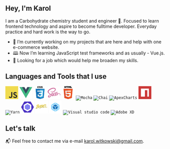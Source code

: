 ## Hey, I'm Karol

I am a Carbohydrate chemistry student and engineer 🧪. Focused to learn frontend technology and aspire to become fulltime developer. Everyday practice and hard work is the way to go.


- 💾 I’m currently working on my projects that are here and help with one e-commerce website.
- 🕮 Now I’m learning JavaScript test frameworks and as usually - Vue.js.
- 🔭 Looking for a job which would help me broaden my skills.

## Languages and Tools that I use

<code><img height="40" src="https://raw.githubusercontent.com/github/explore/80688e429a7d4ef2fca1e82350fe8e3517d3494d/topics/javascript/javascript.png" title="JavaScript" alt="JavaScript"></code>
<code><img height="40" src="https://raw.githubusercontent.com/github/explore/80688e429a7d4ef2fca1e82350fe8e3517d3494d/topics/vue/vue.png" title="Vue.js" alt="Vue.js"></code>
<code><img height="40" src="https://raw.githubusercontent.com/github/explore/80688e429a7d4ef2fca1e82350fe8e3517d3494d/topics/css/css.png" title="CSS 3" alt="CSS 3"></code>
<code><img height="40" src="https://raw.githubusercontent.com/github/explore/80688e429a7d4ef2fca1e82350fe8e3517d3494d/topics/sass/sass.png" title="Sass" alt="Sass"></code>
<code><img height="40" src="https://raw.githubusercontent.com/github/explore/80688e429a7d4ef2fca1e82350fe8e3517d3494d/topics/html/html.png" title="HTML 5" alt="HTML 5"></code>
<code><img height="40" src="https://camo.githubusercontent.com/af4bf83ab2ca125346740f9961345a24ec43b3a9/68747470733a2f2f636c6475702e636f6d2f78465646784f696f41552e737667" title="Mocha" alt="Mocha"></code>
<code><img height="40" src="https://avatars0.githubusercontent.com/u/1515293?s=200&v=4" title="Chai" alt="Chai"></code>
<code><img height="40" src="https://avatars3.githubusercontent.com/u/37190687?s=200&v=4" title="ApexCharts" alt="ApexCharts"></code>
<code><img height="40" src="https://raw.githubusercontent.com/github/explore/80688e429a7d4ef2fca1e82350fe8e3517d3494d/topics/npm/npm.png" title="NPM" alt="NPM"></code>
<code><img height="40" src="https://avatars1.githubusercontent.com/u/22247014?s=200&v=4" title="Yarn" alt="Yarn"></code>
<code><img height="40" src="https://raw.githubusercontent.com/github/explore/80688e429a7d4ef2fca1e82350fe8e3517d3494d/topics/eslint/eslint.png" title="ESLint" alt="ESLint"></code>
<code><img height="40" src="https://raw.githubusercontent.com/github/explore/cb39e2385dfcec8a661d01bfacff6b1e33bbaa9d/topics/babel/babel.png" title="Babel" alt="Babel"></code>
<code><img height="40" src="https://raw.githubusercontent.com/github/explore/80688e429a7d4ef2fca1e82350fe8e3517d3494d/topics/webpack/webpack.png" title="Webpack" alt="Webpack"></code>
<code><img height="40" src="https://img.icons8.com/fluent/48/000000/visual-studio-code-2019.png" title="Visual studio code" alt="Visual studio code"></code>
<code><img height="40" src="https://cdn.worldvectorlogo.com/logos/adobe-xd.svg" title="Adobe XD" alt="Adobe XD"></code>

## Let's talk

📬 Feel free to contact me via e-mail karol.witkowski@gmail.com.